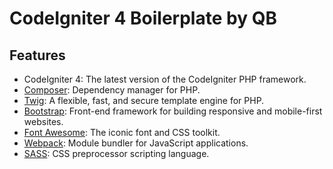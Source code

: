 # CodeIgniter 4 Boilerplate by QB

## Features

- CodeIgniter 4: The latest version of the CodeIgniter PHP framework.
- [Composer](https://getcomposer.org/): Dependency manager for PHP.
- [Twig](https://twig.symfony.com/): A flexible, fast, and secure template engine for PHP.
- [Bootstrap](https://getbootstrap.com/): Front-end framework for building responsive and mobile-first websites.
- [Font Awesome](https://fontawesome.com/): The iconic font and CSS toolkit.
- [Webpack](https://webpack.js.org/): Module bundler for JavaScript applications.
- [SASS](https://sass-lang.com/): CSS preprocessor scripting language.
